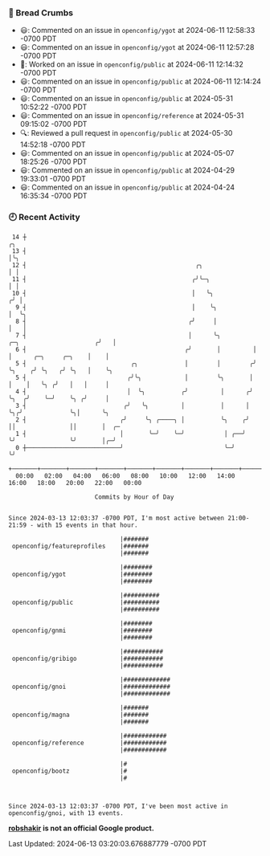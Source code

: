 ### 🍞 Bread Crumbs

 * 😃: Commented on an issue in `openconfig/ygot` at 2024-06-11 12:58:33 -0700 PDT
 * 😃: Commented on an issue in `openconfig/ygot` at 2024-06-11 12:57:28 -0700 PDT
 * 👀: Worked on an issue in `openconfig/public` at 2024-06-11 12:14:32 -0700 PDT
 * 😃: Commented on an issue in `openconfig/public` at 2024-06-11 12:14:24 -0700 PDT
 * 😃: Commented on an issue in `openconfig/public` at 2024-05-31 10:52:22 -0700 PDT
 * 😃: Commented on an issue in `openconfig/reference` at 2024-05-31 09:15:02 -0700 PDT
 * 🔍: Reviewed a pull request in  `openconfig/public` at 2024-05-30 14:52:18 -0700 PDT
 * 😃: Commented on an issue in `openconfig/public` at 2024-05-07 18:25:26 -0700 PDT
 * 😃: Commented on an issue in `openconfig/public` at 2024-04-29 19:33:01 -0700 PDT
 * 😃: Commented on an issue in `openconfig/public` at 2024-04-24 16:35:34 -0700 PDT

### 🕘 Recent Activity
```
 14 ┼                                                                                         ╭╮
 13 ┤                                                                                         │╰╮
 12 ┤                                               ╭╮                                        │ │
 11 ┤                                              ╭╯╰─╮                                      │ │
 10 ┤                                              │   ╰╮                                    ╭╯ │
  9 ┤                                              │    ╰╮                                   │  ╰╮
  8 ┤                                             ╭╯     │                                   │   │
  7 ┤                                             │      ╰╮         ╭─╮                     ╭╯   │
  6 ┤                                            ╭╯       │         │ │      ╭─╮     ╭─╮    │    │
  5 ┤                             ╭╮             │        │        ╭╯ ╰╮    ╭╯ ╰╮   ╭╯ ╰╮   │    ╰╮
  5 ┤                            ╭╯╰╮            │        ╰╮       │   │    │   ╰╮ ╭╯   │   │     │
  4 ┤                            │  ╰╮          ╭╯         │      ╭╯   ╰╮  ╭╯    ╰─╯    ╰╮ ╭╯     │
  3 ┤                           ╭╯   ╰╮         │          │      │     ╰╮╭╯             ╰╮│      ╰╮
  2 ┤                          ╭╯     ╰╮ ╭────╮ │          ╰╮    ╭╯      ││               ││       │  ╭─
  1 ┤                          │       ╰─╯    ╰─╯           │ ╭──╯       ╰╯               ╰╯       │╭─╯
  0 ┼──────────────────────────╯                            ╰─╯                                    ╰╯
    +───────+───────+───────+───────+───────+───────+───────+───────+───────+───────+───────+───────+────
  00:00   02:00   04:00   06:00   08:00   10:00   12:00   14:00   16:00   18:00   20:00   22:00   00:00   

						Commits by Hour of Day


Since 2024-03-13 12:03:37 -0700 PDT, I'm most active between 21:00-21:59 - with 15 events in that hour.

```



```
                               |#######
 openconfig/featureprofiles    |#######
                               |#######

                               |########
 openconfig/ygot               |########
                               |########

                               |##########
 openconfig/public             |##########
                               |##########

                               |########
 openconfig/gnmi               |########
                               |########

                               |###########
 openconfig/gribigo            |###########
                               |###########

                               |#############
 openconfig/gnoi               |#############
                               |#############

                               |#######
 openconfig/magna              |#######
                               |#######

                               |############
 openconfig/reference          |############
                               |############

                               |#
 openconfig/bootz              |#
                               |#



Since 2024-03-13 12:03:37 -0700 PDT, I've been most active in openconfig/gnoi, with 13 events.

```
**[robshakir](mailto:robjs@google.com) is not an official Google product.**  


Last Updated: 2024-06-13 03:20:03.676887779 -0700 PDT
